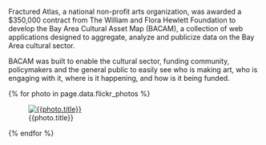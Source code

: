 <!--
title: Bay Area Cultural Asset Map
description: Arts fundraising intelligence for the Hewlett Foundation
keywords: [maps, design, cartography, census, geodata]
publish_date: 2010-02-02

-->

Fractured Atlas, a national non-profit arts organization, was awarded a $350,000 contract
from The William and Flora Hewlett Foundation to develop the Bay Area Cultural Asset Map (BACAM), a collection of web applications designed to aggregate, analyze and publicize data on the Bay Area cultural sector.

BACAM was built to enable the cultural sector, funding community, policymakers and the
general public to easily see who is making art, who is engaging with it, where is it happening, and
how is it being funded.

{% for photo in page.data.flickr_photos %}
  <figure>
    <a href="{{photo.url}}" title={{photo.title}}>
      <img src="{{photo.sizes.large.source}}" alt="{{photo.title}}" />
    </a>
    <figcaption>{{photo.title}}</figcaption>
  </figure>
{% endfor %}
